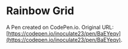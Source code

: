 # Rainbow Grid

A Pen created on CodePen.io. Original URL: [https://codepen.io/inoculate23/pen/BaEYeqv](https://codepen.io/inoculate23/pen/BaEYeqv).

